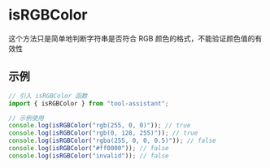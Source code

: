 # isRGBColor

这个方法只是简单地判断字符串是否符合 RGB 颜色的格式，不能验证颜色值的有效性

## 示例

```javascript
// 引入 isRGBColor 函数
import { isRGBColor } from "tool-assistant";

// 示例使用
console.log(isRGBColor("rgb(255, 0, 0)")); // true
console.log(isRGBColor("rgb(0, 128, 255)")); // true
console.log(isRGBColor("rgba(255, 0, 0, 0.5)")); // false
console.log(isRGBColor("#ff0000")); // false
console.log(isRGBColor("invalid")); // false
```
